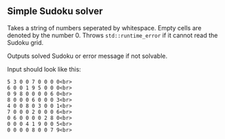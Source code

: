 ## Simple Sudoku solver

Takes a string of numbers seperated by whitespace. Empty cells are
denoted by the number 0.
Throws `std::runtime_error` if it cannot read the Sudoku grid.

Outputs solved Sudoku or error message if not solvable.

Input should look like this:

```
5 3 0 0 7 0 0 0 0<br>
6 0 0 1 9 5 0 0 0<br>
0 9 8 0 0 0 0 6 0<br>
8 0 0 0 6 0 0 0 3<br>
4 0 0 8 0 3 0 0 1<br>
7 0 0 0 2 0 0 0 6<br>
0 6 0 0 0 0 2 8 0<br>
0 0 0 4 1 9 0 0 5<br>
0 0 0 0 8 0 0 7 9<br>
```


